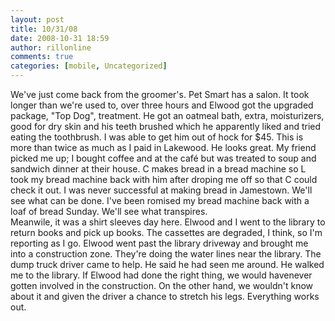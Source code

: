 ```yaml
---
layout: post
title: 10/31/08
date: 2008-10-31 18:59
author: rillonline
comments: true
categories: [mobile, Uncategorized]
---
```

We've just come back from the groomer's. Pet Smart has a salon. It took longer than we're used to, over three hours and Elwood got the upgraded package, "Top Dog", treatment. He got an oatmeal bath, extra, moisturizers, good for dry skin and his teeth brushed which he apparently liked and tried eating the toothbrush. I was able to get him out of hock for $45. This is more than twice as much as I paid in Lakewood. He looks great. My friend picked me up; I bought coffee and at the caf&#xE9; but was treated to soup and sandwich dinner at their house. C makes bread in a bread machine so L took my bread machine back with him after droping me off so that C could check it out. I was never successful at making bread in Jamestown. We'll see what can be done. I've been romised my bread machine back with a loaf of bread Sunday. We'll see what transpires.<br />Meanwile, it was a shirt sleeves day here. Elwood and I went to the library to return books and pick up books. The cassettes are degraded, I think, so I'm reporting as I go. Elwood went past the library driveway and brought me into a construction zone. They're doing the water lines near the library. The dump truck driver came to help. He said he had seen me around. He walked me to the library. If Elwood had done the right thing, we would havenever gotten involved in the construction. On the other hand, we wouldn't know about it and given the driver a chance to stretch his legs. Everything works out.
